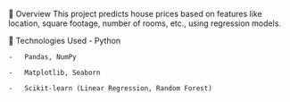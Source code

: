 🔹 Overview
This project predicts house prices based on features like location, square footage, number of rooms, etc., using regression models.

🔹 Technologies Used
    -   Python

    -   Pandas, NumPy

    -   Matplotlib, Seaborn

    -   Scikit-learn (Linear Regression, Random Forest)